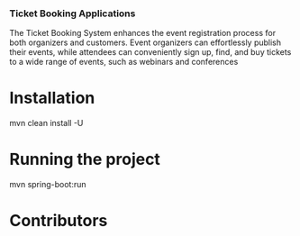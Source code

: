 ### Ticket Booking Applications
The Ticket Booking System enhances the event registration process for both organizers and customers. 
Event organizers can effortlessly publish their events, while attendees can conveniently sign up, find, 
and buy tickets to a wide range of events, such as webinars and conferences


# Installation
mvn clean install -U

# Running the project
mvn spring-boot:run


# Contributors



